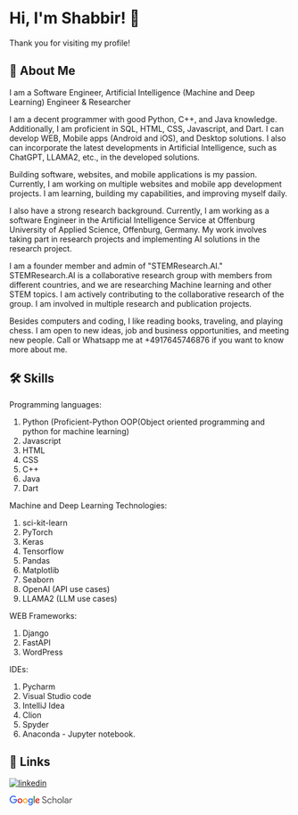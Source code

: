 
# Hi, I'm Shabbir! 👋
Thank you for visiting my profile!



## 🚀 About Me
I am a Software Engineer, Artificial Intelligence (Machine and Deep Learning) Engineer & Researcher

I am a decent programmer with good Python, C++, and Java knowledge. Additionally, I am proficient in SQL, HTML, CSS, Javascript, and Dart. I can develop WEB, Mobile apps (Android and iOS), and Desktop solutions. I also can incorporate the latest developments in Artificial Intelligence, such as ChatGPT, LLAMA2, etc., in the developed solutions.   

Building software, websites, and mobile applications is my passion. Currently, I am working on multiple websites and mobile app development projects.
I am learning, building my capabilities, and improving myself daily.

I also have a strong research background. Currently, I am working as a software Engineer in the Artificial Intelligence Service at Offenburg University of Applied Science, Offenburg, Germany. My work involves taking part in research projects and implementing AI solutions in the research project. 

I am a founder member and admin of "STEMResearch.AI." STEMResearch.AI is a collaborative research group with members from different countries, and we are researching Machine learning and other STEM topics. I am actively contributing to the collaborative research of the group. I am involved in multiple research and publication projects. 

Besides computers and coding, I like reading books, traveling, and playing chess. I am open to new ideas, job and business opportunities, and meeting new people. Call or Whatsapp me at +4917645746876 if you want to know more about me.



## 🛠 Skills
Programming languages:

1. Python (Proficient-Python OOP(Object oriented programming and python for machine learning)
2. Javascript
3. HTML
4. CSS
5. C++
6. Java
7. Dart 

Machine and Deep Learning Technologies: 
1. sci-kit-learn
2. PyTorch
3. Keras
4. Tensorflow
5. Pandas
6. Matplotlib
7. Seaborn
8. OpenAI (API use cases)
9. LLAMA2 (LLM use cases)

WEB Frameworks: 
1. Django
2. FastAPI
3. WordPress

IDEs: 
1. Pycharm
2. Visual Studio code
3. IntelliJ Idea
4. Clion
5. Spyder
6. Anaconda - Jupyter notebook.

## 🔗 Links
[![linkedin](https://img.shields.io/badge/linkedin-0A66C2?style=for-the-badge&logo=linkedin&logoColor=white)](https://www.linkedin.com/in/sashuvo/)

[![Google scholar](https://github.com/shabbirshuvo/shabbirshuvo/blob/d554d0e903cefbb6c6ae31de3e0f6f03ea115e0d/google%20scholar.png?style=for-the-badge&logo=twitter&logoColor=white)](https://scholar.google.com/citations?user=_I8J_VwAAAAJ&hl=en&authuser=1)

